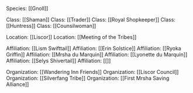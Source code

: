 Species: [[Gnoll]]

Class: [[Shaman]]
Class: [[Trader]]
Class: [[Royal Shopkeeper]]
Class: [[Huntress]]
Class: [[Counsilwoman]]

Location: [[Liscor]]
Location: [[Meeting of the Tribes]]

Affiliation: [[Lism Swifttail]]
Affiliation: [[Erin Solstice]]
Affiliation: [[Ryoka Griffin]]
Affiliation: [[Mrsha du Marquin]]
Affiliation: [[Lyonette du Marquin]]
Affiliation: [[Selys Shivertail]]
Affiliation: [[]]

Organization: [[Wandering Inn Friends]]
Organization: [[Liscor Council]]
Organization: [[Silverfang Tribe]]
Organization: [[First Mrsha Saving Alliance]]

